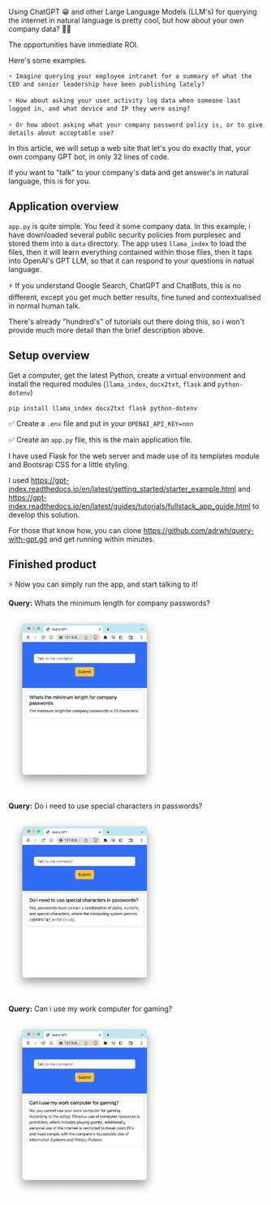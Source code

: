 Using ChatGPT 😁 and other Large Language Models (LLM's) for querying the internet in natural language is pretty cool, but how about your own company data? 👊🏼

The opportunities have immediate ROI.

Here's some examples.

    ⚡️ Imagine querying your employee intranet for a summary of what the CEO and senior leadership have been publishing lately?

    ⚡️ How about asking your user activity log data when someone last logged in, and what device and IP they were using?

    ⚡️ Or how about asking what your company password policy is, or to give details about acceptable use?

In this article, we will setup a web site that let's you do exactly that, your own company GPT bot, in only 32 lines of code.

If you want to "talk" to your company's data and get answer's in natural language, this is for you.

## Application overview

`app.py` is quite simple.  You feed it some company data.  In this example, i have downloaded several public security policies from purplesec and stored them into a `data` directory.  The app uses `llama_index` to load the files, then it will learn everything contained within those files, then it taps into OpenAI's GPT LLM, so that it can respond to your questions in natual language.

⚡️ If you understand Google Search, ChatGPT and ChatBots, this is no different, except you get much better results, fine tuned and contextualised in normal human talk.

There's already "hundred's" of tutorials out there doing this, so i won't provide much more detail than the brief description above.

## Setup overview

Get a computer, get the latest Python, create a virtual environment and install the required modules (`llama_index`, `docx2txt`, `flask` and `python-dotenv`)

```
pip install llama_index docx2txt flask python-dotenv
```

✅ Create a `.env` file and put in your `OPENAI_API_KEY=nnn`

✅ Create an `app.py` file, this is the main application file.

I have used Flask for the web server and made use of its templates module and Bootsrap CSS for a little styling.

I used https://gpt-index.readthedocs.io/en/latest/getting_started/starter_example.html and https://gpt-index.readthedocs.io/en/latest/guides/tutorials/fullstack_app_guide.html to develop this solution.


For those that know how, you can clone https://github.com/adrwh/query-with-gpt.git and get running within minutes.

## Finished product

⚡️ Now you can simply run the app, and start talking to it!

**Query:** Whats the minimum length for company passwords?

<img src="images/Whats-the-minimum-length-for-company-passwords.png" width="300" />

**Query:** Do i need to use special characters in passwords?

<img src="images/Do-i-need-to-use-special-characters-in-passwords.png" width="300" />

**Query:** Can i use my work computer for gaming?

<img src="images/Can-i-use-my-work-computer-for-gaming.png" width="300" />
